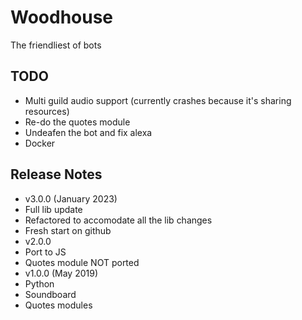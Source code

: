 # Woodhouse
The friendliest of bots

## TODO
 - Multi guild audio support (currently crashes because it's sharing resources)
 - Re-do the quotes module
 - Undeafen the bot and fix alexa
 - Docker

## Release Notes

- v3.0.0 (January 2023)
 - Full lib update
 - Refactored to accomodate all the lib changes
 - Fresh start on github
- v2.0.0
 - Port to JS
 - Quotes module NOT ported
- v1.0.0 (May 2019)
 - Python
 - Soundboard
 - Quotes modules
